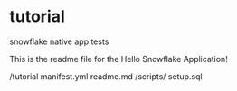 # tutorial
snowflake native app tests

This is the readme file for the Hello Snowflake Application!

/tutorial
  manifest.yml
  readme.md
  /scripts/
    setup.sql